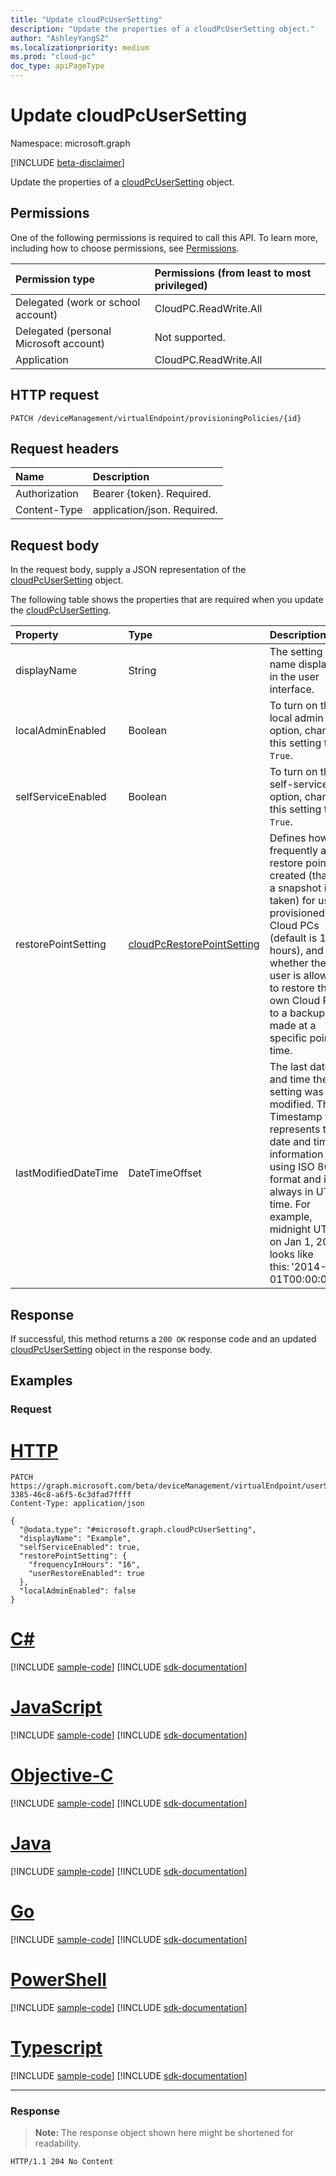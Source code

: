 ```yaml
---
title: "Update cloudPcUserSetting"
description: "Update the properties of a cloudPcUserSetting object."
author: "AshleyYangSZ"
ms.localizationpriority: medium
ms.prod: "cloud-pc"
doc_type: apiPageType
---
```


# Update cloudPcUserSetting

Namespace: microsoft.graph

[!INCLUDE [beta-disclaimer](../../includes/beta-disclaimer.md)]

Update the properties of a [cloudPcUserSetting](../resources/cloudpcusersetting.md) object.

## Permissions

One of the following permissions is required to call this API. To learn more, including how to choose permissions, see [Permissions](/graph/permissions-reference).

|Permission type|Permissions (from least to most privileged)|
|:---|:---|
|Delegated (work or school account)|CloudPC.ReadWrite.All|
|Delegated (personal Microsoft account)|Not supported.|
|Application|CloudPC.ReadWrite.All|

## HTTP request

<!-- {
  "blockType": "ignored"
}
-->

``` http
PATCH /deviceManagement/virtualEndpoint/provisioningPolicies/{id}
```

## Request headers

| Name          | Description                |
| :------------ | :------------------------  |
| Authorization | Bearer {token}. Required.  |
| Content-Type  | application/json. Required.|

## Request body

In the request body, supply a JSON representation of the [cloudPcUserSetting](../resources/cloudpcusersetting.md) object.

The following table shows the properties that are required when you update the [cloudPcUserSetting](../resources/cloudpcusersetting.md).

|Property|Type|Description|
|:---|:---|:---|
|displayName|String|The setting name displayed in the user interface.|
|localAdminEnabled|Boolean|To turn on the local admin option, change this setting to `True`.  |
|selfServiceEnabled|Boolean|To turn on the self-service option, change this setting to `True`. |
|restorePointSetting|[cloudPcRestorePointSetting](../resources/cloudpcrestorepointsetting.md)|Defines how frequently a restore point is created (that is, a snapshot is taken) for users' provisioned Cloud PCs (default is 12 hours), and whether the user is allowed to restore their own Cloud PCs to a backup made at a specific point in time.|
|lastModifiedDateTime|DateTimeOffset|The last date and time the setting was modified. The Timestamp type represents the date and time information using ISO 8601 format and is always in UTC time. For example, midnight UTC on Jan 1, 2014 looks like this: '2014-01-01T00:00:00Z'. |



## Response

If successful, this method returns a `200 OK` response code and an updated [cloudPcUserSetting](../resources/cloudpcusersetting.md) object in the response body.

## Examples

### Request

# [HTTP](#tab/http)
<!-- {
  "blockType": "request",
  "name": "update_cloudpcusersetting"
}
-->
``` http
PATCH https://graph.microsoft.com/beta/deviceManagement/virtualEndpoint/userSettings/b0c2d35f-3385-46c8-a6f5-6c3dfad7ffff
Content-Type: application/json

{
  "@odata.type": "#microsoft.graph.cloudPcUserSetting",
  "displayName": "Example",
  "selfServiceEnabled": true,
  "restorePointSetting": {
    "frequencyInHours": "16",
    "userRestoreEnabled": true
  },
  "localAdminEnabled": false
}
```
# [C#](#tab/csharp)
[!INCLUDE [sample-code](../includes/snippets/csharp/update-cloudpcusersetting-csharp-snippets.md)]
[!INCLUDE [sdk-documentation](../includes/snippets/snippets-sdk-documentation-link.md)]

# [JavaScript](#tab/javascript)
[!INCLUDE [sample-code](../includes/snippets/javascript/update-cloudpcusersetting-javascript-snippets.md)]
[!INCLUDE [sdk-documentation](../includes/snippets/snippets-sdk-documentation-link.md)]

# [Objective-C](#tab/objc)
[!INCLUDE [sample-code](../includes/snippets/objc/update-cloudpcusersetting-objc-snippets.md)]
[!INCLUDE [sdk-documentation](../includes/snippets/snippets-sdk-documentation-link.md)]

# [Java](#tab/java)
[!INCLUDE [sample-code](../includes/snippets/java/update-cloudpcusersetting-java-snippets.md)]
[!INCLUDE [sdk-documentation](../includes/snippets/snippets-sdk-documentation-link.md)]

# [Go](#tab/go)
[!INCLUDE [sample-code](../includes/snippets/go/update-cloudpcusersetting-go-snippets.md)]
[!INCLUDE [sdk-documentation](../includes/snippets/snippets-sdk-documentation-link.md)]

# [PowerShell](#tab/powershell)
[!INCLUDE [sample-code](../includes/snippets/powershell/update-cloudpcusersetting-powershell-snippets.md)]
[!INCLUDE [sdk-documentation](../includes/snippets/snippets-sdk-documentation-link.md)]

# [Typescript](#tab/typescript)
[!INCLUDE [sample-code](../includes/snippets/typescript/update-cloudpcusersetting-typescript-snippets.md)]
[!INCLUDE [sdk-documentation](../includes/snippets/snippets-sdk-documentation-link.md)]

---



### Response
>**Note:** The response object shown here might be shortened for readability.
<!-- {
  "blockType": "response",
  "truncated": true
}
-->
``` http
HTTP/1.1 204 No Content
```

